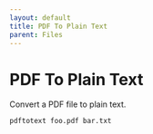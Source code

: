 ```yaml
---
layout: default
title: PDF To Plain Text
parent: Files
---
```


# PDF To Plain Text

Convert a PDF file to plain text.

```sh
pdftotext foo.pdf bar.txt
```
